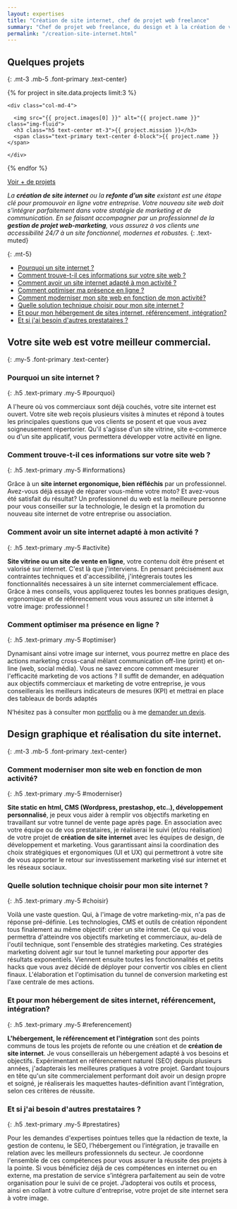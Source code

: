```yaml
---
layout: expertises
title: "Création de site internet, chef de projet web freelance"
summary: "Chef de projet web freelance, du design et à la création de votre site internet pour votre entreprise ou votre association. Je vous aide à améliorer votre présence en ligne."
permalink: "/creation-site-internet.html"
---
```


## Quelques projets
{: .mt-3 .mb-5 .font-primary .text-center}

<div class="row mt-3 mb-5">

  {% for project in site.data.projects limit:3 %}

    <div class="col-md-4">

      <img src="{{ project.images[0] }}" alt="{{ project.name }}" class="img-fluid">
      <h3 class="h5 text-center mt-3">{{ project.mission }}</h3>
      <span class="text-primary text-center d-block">{{ project.name }}</span>

    </div>
  
  {% endfor %}

</div>

<div class="row mb-5">
  <div class="col-12 text-center">
    <a href="/portfolio.html" class="btn btn-outline-secondary">Voir + de projets</a>
  </div>
</div>


*La **création de site internet** ou la **refonte d’un site** existant est une étape clé pour promouvoir en ligne votre entreprise. Votre nouveau site web doit s'intégrer parfaitement dans votre stratégie de marketing et de communication. En se faisant accompagner par un professionnel de la **gestion de projet web-marketing**, vous assurez à vos clients une accessibilité 24/7 à un site fonctionnel, modernes et robustes.*
{: .text-muted}

{: .mt-5}
  - <a href="#pourquoi">Pourquoi un site internet ?</a>
  - <a href="#informations">Comment trouve-t-il ces informations sur votre site web ?</a>
  - <a href="#activite">Comment avoir un site internet adapté à mon activité ?</a>
  - <a href="#optimiser">Comment optimiser ma présence en ligne ?</a>
  - <a href="#moderniser">Comment moderniser mon site web en fonction de mon activité?</a>
  - <a href="#choisir">Quelle solution technique choisir pour mon site internet ?</a>
  - <a href="#referencement">Et pour mon hébergement de sites internet, référencement, intégration?</a>
  - <a href="#prestatires">Et si j'ai besoin d'autres prestataires ?</a>

## Votre site web est votre meilleur commercial.
{: .my-5 .font-primary .text-center}

### Pourquoi un site internet ?
{: .h5 .text-primary .my-5 #pourquoi}

A l'heure où vos commerciaux sont déjà couchés, votre site internet est ouvert. Votre site web reçois plusieurs visites à minutes et répond à toutes les principales questions que vos clients se posent et que vous avez soigneusement répertorier. Qu'il s'agisse d'un <a href="/offres/site-vitrine.html"></a>site vitrine, <a href="/offres/site-e-commerce.html"></a>site e-commerce ou d'un <a href="/offres/site-applicatif.html"></a>site applicatif, vous permettera développer votre activité en ligne.

### Comment trouve-t-il ces informations sur votre site web ?
{: .h5 .text-primary .my-5 #informations}

Grâce à un **site internet ergonomique, bien réfléchis** par un professionnel. Avez-vous déjà essayé de réparer vous-même votre moto? Et avez-vous été satisfait du résultat? Un professionnel du web est la meilleure personne pour vous conseiller sur la technologie, le design et la promotion du nouveau site internet de votre entreprise ou association.

### Comment avoir un site internet adapté à mon activité ?
{: .h5 .text-primary .my-5 #activite}

**Site vitrine ou un site de vente en ligne**, votre contenu doit être présent et valorisé sur internet. C'est là que j'interviens. En pensant précisément aux contraintes techniques et d'accessibilité, j'intégrerais toutes les fonctionnalités necessaires à un site internet commercialement efficace. Grâce à mes conseils, vous appliquerez toutes les bonnes pratiques design, ergonomique et de référencement vous vous assurez un site internet à votre image: professionnel !

### Comment optimiser ma présence en ligne ?
{: .h5 .text-primary .my-5 #optimiser}

Dynamisant ainsi votre image sur internet, vous pourrez mettre en place des actions marketing cross-canal mêlant communication off-line (print) et on-line (web, social média). Vous ne savez encore comment mesurer l'efficacité marketing de vos actions ? Il suffit de demander, en adéquation aux objectifs commerciaux et marketing de votre entreprise, je vous conseillerais les meilleurs indicateurs de mesures (KPI) et mettrai en place des tableaux de bords adaptés

N’hésitez pas à consulter mon <a href="/portfolio.html">portfolio</a> ou à me <a href="mailto:{{ site.data.authors.nicolas.email }}">demander un devis</a>.

## Design graphique et réalisation du site internet.
{: .mt-3 .mb-5 .font-primary .text-center}

### Comment moderniser mon site web en fonction de mon activité?
{: .h5 .text-primary .my-5 #moderniser}

**Site static en html, CMS (Wordpress, prestashop, etc..), développement personnalisé**, je peux vous aider à remplir vos objectifs marketing en travaillant sur votre tunnel de vente page après page. En association avec votre équipe ou de vos prestataires, je réaliserai le suivi (et/ou réalisation) de votre projet de **création de site internet** avec les équipes de design, de développement et marketing. Vous garantissant ainsi la coordination des choix stratégiques et ergonomiques (UI et UX) qui permettront à votre site de vous apporter le retour sur investissement marketing visé sur internet et les réseaux sociaux.

### Quelle solution technique choisir pour mon site internet ?
{: .h5 .text-primary .my-5 #choisir}

Voilà une vaste question. Qui, à l'image de votre marketing-mix, n'a pas de réponse pré-définie. Les technologies, CMS et outils de création répondent tous finalement au même objectif: créer un site internet. Ce qui vous permettra d'atteindre vos objectifs marketing et commerciaux, au-delà de l'outil technique, sont l'ensemble des stratégies marketing. Ces stratégies marketing doivent agir sur tout le tunnel marketing pour apporter des résultats exponentiels. Viennent ensuite toutes les fonctionnalités et petits hacks que vous avez décidé de déployer pour convertir vos cibles en client finaux. L'élaboration et l'optimisation du tunnel de conversion marketing est l'axe centrale de mes actions.

### Et pour mon hébergement de sites internet, référencement, intégration?
{: .h5 .text-primary .my-5 #referencement}

**L'hébergement, le référencement et l'intégration** sont des points communs de tous les projets de refonte ou une création et de **création de site internet**. Je vous conseillerais un hébergement adapté à vos besoins et objectifs. Expérimentant en référencement naturel (SEO) depuis plusieurs années, j'adapterais les meilleures pratiques à votre projet. Gardant toujours en tête qu'un site commercialement performant doit avoir un design propre et soigné, je réaliserais les maquettes hautes-définition avant l'intégration, selon ces critères de réussite.

### Et si j'ai besoin d'autres prestataires ?
{: .h5 .text-primary .my-5 #prestatires}

Pour les demandes d'expertises pointues telles que la rédaction de texte, la gestion de contenu, le SEO, l’hébergement ou l’intégration, je travaille en relation avec les meilleurs professionnels du secteur. Je coordonne l'ensemble de ces compétences pour vous assurer la réussite des projets à la pointe. Si vous bénéficiez déjà de ces compétences en internet ou en externe, ma prestation de service s’intégrera parfaitement au sein de votre organisation pour le suivi de ce projet. J’adopterai vos outils et process, ainsi en collant à votre culture d'entreprise, votre projet de site internet sera à votre image.

